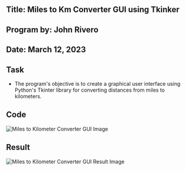 ## Title: Miles to Km Converter GUI using Tkinker

## Program by: John Rivero

## Date: March 12, 2023


## Task

- The program's objective is to create a graphical user interface using Python's Tkinter library for converting distances from miles to kilometers.


## Code


![Miles to Kilometer Converter GUI Image](https://user-images.githubusercontent.com/81208412/224532165-fd00a2c2-0cc6-4db2-bded-66bb1ef59de5.jpg)


## Result


![Miles to Kilometer Converter GUI Result Image](https://user-images.githubusercontent.com/81208412/224532186-2683edb3-a12c-4131-b48d-8ac6def84ced.jpg)

